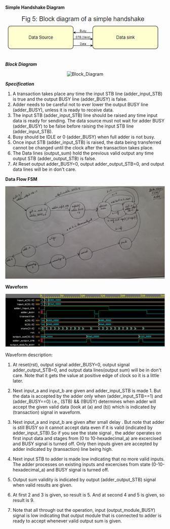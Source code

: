 


__Simple Handshake Diagram__

<p align="center">
  <img src="./Simple_handsake.PNG?raw=true" alt="Waveform"/>
</p>


___Block Diagram___

<p align="center">
  <img src="./Block_Diagram.jpg?raw=true" alt="Block_Diagram"/>
</p>



___Specification___


1. A transaction takes place any time the input STB line (adder_input_STB) is true and the output BUSY line (adder_BUSY) is false.
2. Adder needs to be careful not to ever lower the output BUSY line (adder_BUSY), unless it is ready to receive data.
3. The input STB (adder_input_STB) line should be raised any time input data is ready for sending. The data source must not wait for adder BUSY (adder_BUSY)
to be false before raising the input STB line (adder_input_STB).
4. Busy should be IDLE or 0 (adder_BUSY) when full adder is not busy.
5. Once input STB (adder_input_STB) is raised, the data being transferred cannot be changed until the clock after the transaction takes place.
6. The Data lines (output_sum) hold the previous valid output any time output STB (adder_output_STB) is false.
7. At Reset output adder_BUSY=0, output adder_output_STB=0, and output data lines will be in don't care.



__Data Flow FSM__

<p align="center">
  <img src="./FSM.jpg?raw=true" alt="Data_Flow_FSM"/>
</p>



__Waveform__

<p align="center">
  <img src="./wave.PNG?raw=true" alt="Waveform"/>
</p>




Waveform description:

1. At reset(rst), output signal adder_BUSY=0, output signal adder_output_STB=0, and output data lines(output sum) will be in don't care. Note that it gets the value at positive edge of clock so it is a little later.

2. Next input_a and input_b are given and adder_input_STB is made 1. But the data is accepted by the adder only when (adder_input_STB==1) and (adder_BUSY==0) i.e., (STB) && (!BUSY) determines when adder will accept the given valid data (look at (a) and (b)) which is indicated by (transaction) signal in waveform.

3. Next input_a and input_b are given after small delay . But note that adder is still BUSY so it cannot accept data even if it is valid (indicated by adder_input_STB).So if you see the state signal , the adder operates on first input data and stages from (0 to 10-hexadecimal_a) are excercised and BUSY signal is turned off. 
   Only then inputs given are accepted by adder indicated by (transaction) line being high.

4. Next input STB to adder is made low indicating that no more valid inputs. The adder processes on existing inputs and excercises from state (0-10-hexadecimal_a) and BUSY signal is turned off.

5. Output sum validity is indicated by output (adder_output_STB) signal when valid results are given.

6. At first 2 and 3 is given, so result is 5. And at second 4 and 5 is given, so result is 9.

7. Note that all through out the operation, input (output_module_BUSY) signal is low indicating that output module that is connected to adder is ready to accept whenever valid output sum is given. 